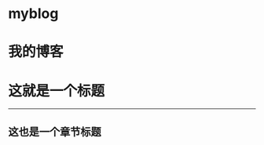 # myblog
我的博客
===================
这就是一个标题
===================
 
----------------
这也是一个章节标题
----------------
